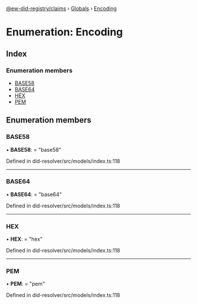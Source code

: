 [@ew-did-registry/claims](../README.md) › [Globals](../globals.md) › [Encoding](encoding.md)

# Enumeration: Encoding

## Index

### Enumeration members

* [BASE58](encoding.md#base58)
* [BASE64](encoding.md#base64)
* [HEX](encoding.md#hex)
* [PEM](encoding.md#pem)

## Enumeration members

###  BASE58

• **BASE58**: = "base58"

Defined in did-resolver/src/models/index.ts:118

___

###  BASE64

• **BASE64**: = "base64"

Defined in did-resolver/src/models/index.ts:118

___

###  HEX

• **HEX**: = "hex"

Defined in did-resolver/src/models/index.ts:118

___

###  PEM

• **PEM**: = "pem"

Defined in did-resolver/src/models/index.ts:118
